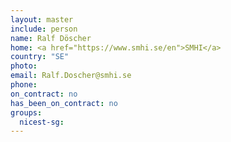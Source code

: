 ```yaml
---
layout: master
include: person
name: Ralf Döscher
home: <a href="https://www.smhi.se/en">SMHI</a>
country: "SE"
photo:
email: Ralf.Doscher@smhi.se
phone:
on_contract: no
has_been_on_contract: no
groups:
  nicest-sg:
---
```

